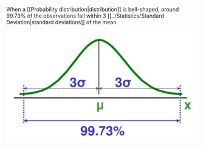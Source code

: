 When a [[Probability distribution|distribution]] is bell-shaped, around 99.73% of the observations fall within 3 [[../Statistics/Standard Deviation|standard deviations]] of the mean.

![](../z_images/Pasted%20image%2020230316150947.png)

